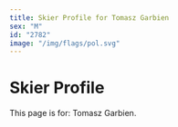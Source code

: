```yaml
---
title: Skier Profile for Tomasz Garbien
sex: "M"
id: "2782"
image: "/img/flags/pol.svg" 
---
```


# Skier Profile

This page is for: Tomasz Garbien.
    